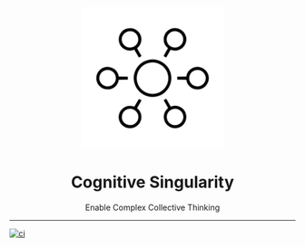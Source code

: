 <div align="center">
  <img src="artwork/logo.svg" width="250" />
  <h1>Cognitive Singularity</h1>
  <p>Enable Complex Collective Thinking</span>
</div>

---

[![ci](https://github.com/cognitive-singularity/system/actions/workflows/ci.yaml/badge.svg?branch=main)](https://github.com/cognitive-singularity/system/actions/workflows/ci.yaml)
